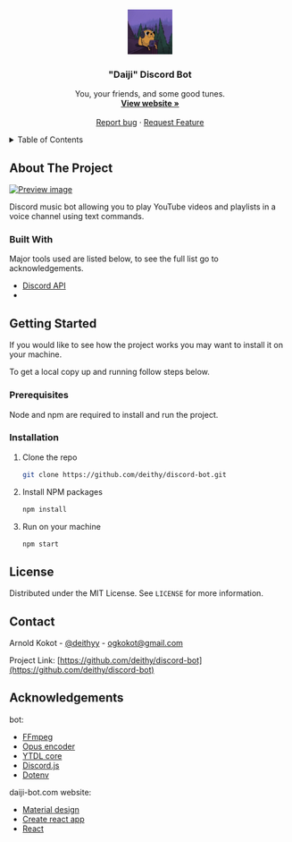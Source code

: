 <br />
<p align="center">

  <a href="https://daiji-bot.com/">
    <img src="img/jaketree_small.jpg" alt="Logo" width="80" height="80">
  </a>

  <h3 align="center">"Daiji" Discord Bot</h3>

  <p align="center">
    You, your friends, and some good tunes.
    <br />
    <a href="https://daiji-bot.com/"><strong>View website »</strong></a>
    <br />
    <br />
    <a href="https://github.com/deithy/discord-bot/issues">Report bug</a>
    ·
    <a href="https://github.com/deithy/discord-bot/issues">Request Feature</a>
  </p>
</p>

<!-- TABLE OF CONTENTS -->
<details>
  <summary>Table of Contents</summary>
  <ol>
    <li>
      <a href="#about-the-project">About The Project</a>
      <ul>
        <li><a href="#built-with">Built With</a></li>
      </ul>
    </li>
    <li>
      <a href="#getting-started">Getting Started</a>
      <ul>
        <li><a href="#prerequisites">Prerequisites</a></li>
        <li><a href="#installation">Installation</a></li>
      </ul>
    </li>
    <li><a href="#license">License</a></li>
    <li><a href="#contact">Contact</a></li>
    <li><a href="#acknowledgements">Acknowledgements</a></li>
  </ol>
</details>

## About The Project

[![Preview image](preview.png)](https://calc.deithy.me/)

Discord music bot allowing you to play YouTube videos and playlists in a voice channel using text commands.

### Built With

Major tools used are listed below, to see the full list go to acknowledgements.

- [Discord API](https://discord.com/developers)
-

## Getting Started

If you would like to see how the project works you may want to install it on your machine.

To get a local copy up and running follow steps below.

### Prerequisites

Node and npm are required to install and run the project.

### Installation

1. Clone the repo
   ```sh
   git clone https://github.com/deithy/discord-bot.git
   ```
2. Install NPM packages
   ```sh
   npm install
   ```
3. Run on your machine
   ```sh
   npm start
   ```

## License

Distributed under the MIT License. See `LICENSE` for more information.

## Contact

Arnold Kokot - [@deithyy](https://twitter.com/deithyy) - ogkokot@gmail.com

Project Link: [https://github.com/deithy/discord-bot](https://github.com/deithy/discord-bot)

## Acknowledgements

bot:

- [FFmpeg](https://ffmpeg.org/download.html)
- [Opus encoder](https://www.npmjs.com/package/@discordjs/opus)
- [YTDL core](https://github.com/fent/node-ytdl-core)
- [Discord.js](https://discord.js.org/#/)
- [Dotenv](https://www.npmjs.com/package/dotenv)

daiji-bot.com website:

- [Material design](https://redux-toolkit.js.org/)
- [Create react app](https://create-react-app.dev/)
- [React](https://reactjs.org/)
